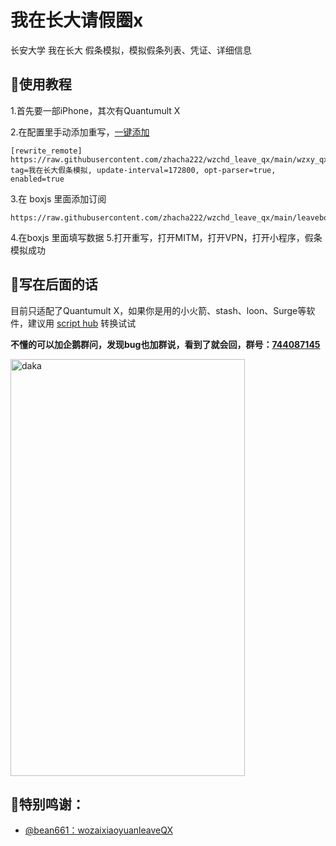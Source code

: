 # 我在长大请假圈x
长安大学 我在长大 假条模拟，模拟假条列表、凭证、详细信息
## 📝使用教程
1.首先要一部iPhone，其次有Quantumult X

2.在配置里手动添加重写，[一键添加](https://quantumult.app/x/open-app/add-resource?remote-resource={%20%22rewrite_remote%22%20:%20[%20%22https://raw.githubusercontent.com/zhacha222/wzchd_leave_qx/main/wzxy_qx.snippet,%20tag=%E6%88%91%E5%9C%A8%E9%95%BF%E5%A4%A7%E5%81%87%E6%9D%A1%E6%A8%A1%E6%8B%9F,%20update-interval=172800,%20opt-parser=true,%20enabled=true%20%22%20]%20})
```
[rewrite_remote]
https://raw.githubusercontent.com/zhacha222/wzchd_leave_qx/main/wzxy_qx.snippet, tag=我在长大假条模拟, update-interval=172800, opt-parser=true, enabled=true
```
3.在 boxjs 里面添加订阅
```
https://raw.githubusercontent.com/zhacha222/wzchd_leave_qx/main/leavebox.json
```
4.在boxjs 里面填写数据
5.打开重写，打开MITM，打开VPN，打开小程序，假条模拟成功

## 📌写在后面的话
目前只适配了Quantumult X，如果你是用的小火箭、stash、loon、Surge等软件，建议用 [script hub](https://github.com/Script-Hub-Org/Script-Hub) 转换试试


 **不懂的可以加企鹅群问，发现bug也加群说，看到了就会回，群号：[744087145](https://jq.qq.com/?_wv=1027&k=1deSaQ3X)** 

<img src="https://cdn.jsdelivr.net/gh/zhacha222/wozaixiaoyuan@a6bfcc8ca55c2c0a6b22e59c75d12fd8f04395c4/jpg/IMG_1344.JPG" width="375px" height="667px" alt="daka" align=center>


## 🎉特别鸣谢：

* [@bean661：wozaixiaoyuanleaveQX](https://github.com/bean661/wozaixiaoyuanleaveQX)
